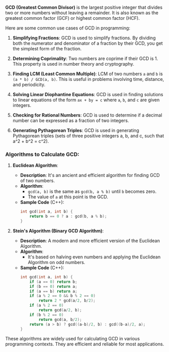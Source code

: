 **GCD (Greatest Common Divisor)** is the largest positive integer that divides two or more numbers without leaving a remainder. It is also known as the greatest common factor (GCF) or highest common factor (HCF).

Here are some common use cases of GCD in programming:

1. **Simplifying Fractions**: GCD is used to simplify fractions. By dividing both the numerator and denominator of a fraction by their GCD, you get the simplest form of the fraction.

2. **Determining Coprimality**: Two numbers are coprime if their GCD is 1. This property is used in number theory and cryptography.

3. **Finding LCM (Least Common Multiple)**: LCM of two numbers `a` and `b` is `(a * b) / GCD(a, b)`. This is useful in problems involving time, distance, and periodicity.

4. **Solving Linear Diophantine Equations**: GCD is used in finding solutions to linear equations of the form `ax + by = c` where `a`, `b`, and `c` are given integers.

5. **Checking for Rational Numbers**: GCD is used to determine if a decimal number can be expressed as a fraction of two integers.

6. **Generating Pythagorean Triples**: GCD is used in generating Pythagorean triples (sets of three positive integers a, b, and c, such that a^2 + b^2 = c^2).

### Algorithms to Calculate GCD:

1. **Euclidean Algorithm**:

   - **Description**: It's an ancient and efficient algorithm for finding GCD of two numbers.
   - **Algorithm**:
     - `gcd(a, b)` is the same as `gcd(b, a % b)` until `b` becomes zero.
     - The value of `a` at this point is the GCD.
   - **Sample Code** (C++):
     ```cpp
     int gcd(int a, int b) {
         return b == 0 ? a : gcd(b, a % b);
     }
     ```

2. **Stein's Algorithm (Binary GCD Algorithm)**:

   - **Description**: A modern and more efficient version of the Euclidean Algorithm.
   - **Algorithm**:
     - It's based on halving even numbers and applying the Euclidean Algorithm on odd numbers.
   - **Sample Code** (C++):
     ```cpp
     int gcd(int a, int b) {
         if (a == 0) return b;
         if (b == 0) return a;
         if (a == b) return a;
         if (a % 2 == 0 && b % 2 == 0)
             return 2 * gcd(a/2, b/2);
         if (a % 2 == 0)
             return gcd(a/2, b);
         if (b % 2 == 0)
             return gcd(a, b/2);
         return (a > b) ? gcd((a-b)/2, b) : gcd((b-a)/2, a);
     }
     ```

These algorithms are widely used for calculating GCD in various programming contexts. They are efficient and reliable for most applications.
